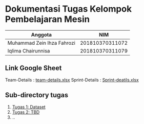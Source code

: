 #  Dokumentasi Tugas Kelompok Pembelajaran Mesin

|Anggota|NIM  |
|--|--|
| Muhammad Zein Ihza Fahrozi| 201810370311072  |
| Iqlima Chairunnisa| 201810370311079 |

## Link Google Sheet
Team-Details : [team-details.xlsx](https://shorturl.at/cpKPX)
Sprint-Details : [Sprint-deatils.xlsx](https://shorturl.at/gBUV8) 


## Sub-directory tugas

1. [Tugas 1: Dataset](TBD)
2. [Tugas 2: TBD](TBD)
3. .. 
